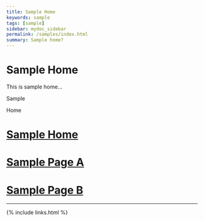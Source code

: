 ```yaml
---
title: Sample Home
keywords: sample
tags: [sample]
sidebar: mydoc_sidebar
permalink: /samples/index.html
summary: Sample home?
---
```


# Sample Home

This is sample home...

Sample

Home

# [Sample Home](index.html)
# [Sample Page A](page-a.html)
# [Sample Page B](page-b.html)



---



{% include links.html %}



